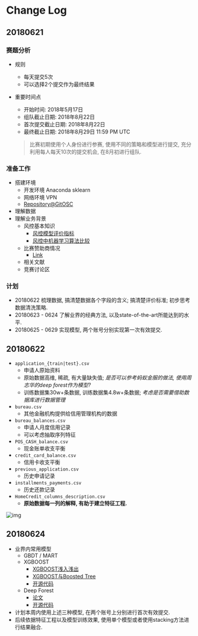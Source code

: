 # Change Log

## 20180621

### 赛题分析

- 规则
    + 每天提交5次
    + 可以选择2个提交作为最终结果
- 重要时间点
    + 开始时间: 2018年5月17日
    + 组队截止日期: 2018年8月22日
    + 首次提交截止日期: 2018年8月22日
    + 最终截止日期: 2018年8月29日 11:59 PM UTC

    > 比赛初期使用个人身份进行参赛, 使用不同的策略和模型进行提交, 充分利用每人每天10次的提交机会, 在8月初进行组队.

### 准备工作

- 搭建环境
    + 开发环境 Anaconda sklearn
    + 网络环境 VPN
    + [Repository@GitOSC](https://gitee.com/ShuaiHuang/kaggle-home-credit-default-risk)
- 理解数据
- 理解业务背景
    + 风控基本知识
        - [风控模型评价指标](https://zhuanlan.zhihu.com/p/27362846)
        - [风控中机器学习算法比较](https://zhuanlan.zhihu.com/p/27326824)
    + 比赛赞助商情况
        - [Link](https://www.kaggle.com/c/home-credit-default-risk/discussion/57054)
    + 相关文献
    + 竞赛讨论区

### 计划

- 20180622 梳理数据, 搞清楚数据各个字段的含义; 搞清楚评价标准; 初步思考数据清洗策略.
- 20180623 - 0624 了解业界的经典方法, 以及state-of-the-art所能达到的水平.
- 20180625 - 0629 实现模型, 两个账号分别实现第一次有效提交.

## 20180622

- `application_{train|test}.csv`
    + 申请人原始资料
    + 原始数据高维, 稀疏, 有大量缺失值; *是否可以参考蚂蚁金服的做法, 使用周志华的deep forest作为模型?*
    + 训练数据集30w+条数据, 训练数据集4.8w+条数据; *考虑是否需要借助数据库进行数据管理*
- `bureau.csv`
    + 其他金融机构提供给信用管理机构的数据
- `bureau_balances.csv`
    + 申请人月度信用记录
    + 可以考虑抽取序列特征
- `POS_CASH_balance.csv`
    + 现金账单收支平衡
- `credit_card_balance.csv`
    + 信用卡收支平衡
- `previous_application.csv`
    + 历史申请记录
- `installments_payments.csv`
    + 历史还款记录
- `HomeCredit_columns_description.csv`
    + **原始数据每一列的解释, 有助于建立特征工程.**

![img](https://storage.googleapis.com/kaggle-media/competitions/home-credit/home_credit.png)

## 20180624

- 业界内常用模型
    + GBDT / MART
    + XGBOOST
        + [XGBOOST浅入浅出](http://wepon.me/2016/05/07/XGBoost%E6%B5%85%E5%85%A5%E6%B5%85%E5%87%BA/)
        + [XGBOOST与Boosted Tree](http://www.52cs.org/?p=429)
        + [开源代码](https://xgboost.readthedocs.io/en/latest/)
    + Deep Forest
        + [论文](https://arxiv.org/pdf/1702.08835.pdf)
        + [开源代码](http://lamda.nju.edu.cn/code_gcForest.ashx)
- 计划本周内使用上述三种模型, 在两个账号上分别进行首次有效提交.
- 后续依据特征工程以及模型训练效果, 使用单个模型或者使用stacking方法进行结果融合.
